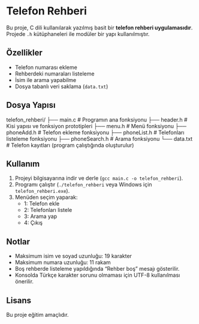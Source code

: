 # Telefon Rehberi

Bu proje, C dili kullanılarak yazılmış basit bir **telefon rehberi uygulamasıdır**.  
Projede `.h` kütüphaneleri ile modüler bir yapı kullanılmıştır.

## Özellikler

- Telefon numarası ekleme
- Rehberdeki numaraları listeleme
- İsim ile arama yapabilme
- Dosya tabanlı veri saklama (`data.txt`)

## Dosya Yapısı

telefon_rehberi/
├── main.c # Programın ana fonksiyonu
├── header.h # Kisi yapısı ve fonksiyon prototipleri
├── menu.h # Menü fonksiyonu
├── phoneAdd.h # Telefon ekleme fonksiyonu
├── phoneList.h # Telefonları listeleme fonksiyonu
├── phoneSearch.h # Arama fonksiyonu
└── data.txt # Telefon kayıtları (program çalıştığında oluşturulur)


## Kullanım

1. Projeyi bilgisayarına indir ve derle (`gcc main.c -o telefon_rehberi`).  
2. Programı çalıştır (`./telefon_rehberi` veya Windows için `telefon_rehberi.exe`).  
3. Menüden seçim yaparak:
   - 1: Telefon ekle  
   - 2: Telefonları listele  
   - 3: Arama yap  
   - 4: Çıkış  

## Notlar

- Maksimum isim ve soyad uzunluğu: 19 karakter  
- Maksimum numara uzunluğu: 11 rakam  
- Boş rehberde listeleme yapıldığında “Rehber boş” mesajı gösterilir.  
- Konsolda Türkçe karakter sorunu olmaması için UTF-8 kullanılması önerilir.

## Lisans

Bu proje eğitim amaçlıdır.
